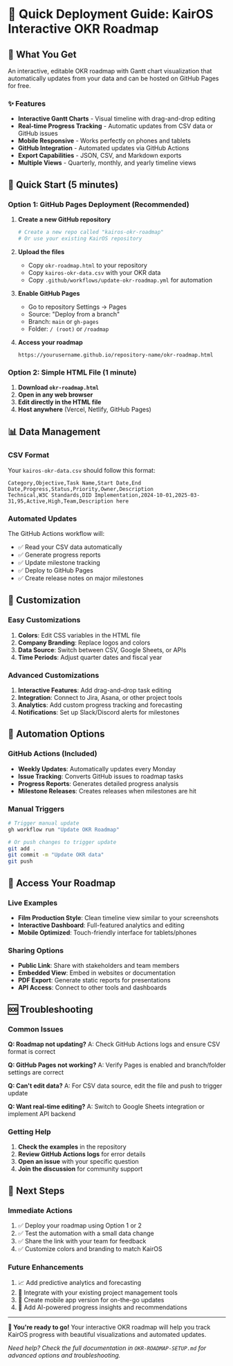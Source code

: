 # 🚀 Quick Deployment Guide: KairOS Interactive OKR Roadmap

## 🎯 What You Get

An interactive, editable OKR roadmap with Gantt chart visualization that automatically updates from your data and can be hosted on GitHub Pages for free.

### ✨ Features
- **Interactive Gantt Charts** - Visual timeline with drag-and-drop editing
- **Real-time Progress Tracking** - Automatic updates from CSV data or GitHub issues
- **Mobile Responsive** - Works perfectly on phones and tablets
- **GitHub Integration** - Automated updates via GitHub Actions
- **Export Capabilities** - JSON, CSV, and Markdown exports
- **Multiple Views** - Quarterly, monthly, and yearly timeline views

## 🚀 Quick Start (5 minutes)

### Option 1: GitHub Pages Deployment (Recommended)

1. **Create a new GitHub repository**
   ```bash
   # Create a new repo called "kairos-okr-roadmap"
   # Or use your existing KairOS repository
   ```

2. **Upload the files**
   - Copy `okr-roadmap.html` to your repository
   - Copy `kairos-okr-data.csv` with your OKR data
   - Copy `.github/workflows/update-okr-roadmap.yml` for automation

3. **Enable GitHub Pages**
   - Go to repository Settings → Pages
   - Source: "Deploy from a branch"
   - Branch: `main` or `gh-pages`
   - Folder: `/ (root)` or `/roadmap`

4. **Access your roadmap**
   ```
   https://yourusername.github.io/repository-name/okr-roadmap.html
   ```

### Option 2: Simple HTML File (1 minute)

1. **Download `okr-roadmap.html`**
2. **Open in any web browser**
3. **Edit directly in the HTML file**
4. **Host anywhere** (Vercel, Netlify, GitHub Pages)

## 📊 Data Management

### CSV Format
Your `kairos-okr-data.csv` should follow this format:
```csv
Category,Objective,Task Name,Start Date,End Date,Progress,Status,Priority,Owner,Description
Technical,W3C Standards,DID Implementation,2024-10-01,2025-03-31,95,Active,High,Team,Description here
```

### Automated Updates
The GitHub Actions workflow will:
- ✅ Read your CSV data automatically
- ✅ Generate progress reports
- ✅ Update milestone tracking
- ✅ Deploy to GitHub Pages
- ✅ Create release notes on major milestones

## 🎨 Customization

### Easy Customizations
1. **Colors**: Edit CSS variables in the HTML file
2. **Company Branding**: Replace logos and colors
3. **Data Source**: Switch between CSV, Google Sheets, or APIs
4. **Time Periods**: Adjust quarter dates and fiscal year

### Advanced Customizations
1. **Interactive Features**: Add drag-and-drop task editing
2. **Integration**: Connect to Jira, Asana, or other project tools
3. **Analytics**: Add custom progress tracking and forecasting
4. **Notifications**: Set up Slack/Discord alerts for milestones

## 🔄 Automation Options

### GitHub Actions (Included)
- **Weekly Updates**: Automatically updates every Monday
- **Issue Tracking**: Converts GitHub issues to roadmap tasks
- **Progress Reports**: Generates detailed progress analysis
- **Milestone Releases**: Creates releases when milestones are hit

### Manual Triggers
```bash
# Trigger manual update
gh workflow run "Update OKR Roadmap"

# Or push changes to trigger update
git add .
git commit -m "Update OKR data"
git push
```

## 📱 Access Your Roadmap

### Live Examples
- **Film Production Style**: Clean timeline view similar to your screenshots
- **Interactive Dashboard**: Full-featured analytics and editing
- **Mobile Optimized**: Touch-friendly interface for tablets/phones

### Sharing Options
- **Public Link**: Share with stakeholders and team members
- **Embedded View**: Embed in websites or documentation
- **PDF Export**: Generate static reports for presentations
- **API Access**: Connect to other tools and dashboards

## 🆘 Troubleshooting

### Common Issues

**Q: Roadmap not updating?**
A: Check GitHub Actions logs and ensure CSV format is correct

**Q: GitHub Pages not working?**
A: Verify Pages is enabled and branch/folder settings are correct

**Q: Can't edit data?**
A: For CSV data source, edit the file and push to trigger update

**Q: Want real-time editing?**
A: Switch to Google Sheets integration or implement API backend

### Getting Help
1. **Check the examples** in the repository
2. **Review GitHub Actions logs** for error details
3. **Open an issue** with your specific question
4. **Join the discussion** for community support

## 🎯 Next Steps

### Immediate Actions
1. ✅ Deploy your roadmap using Option 1 or 2
2. ✅ Test the automation with a small data change
3. ✅ Share the link with your team for feedback
4. ✅ Customize colors and branding to match KairOS

### Future Enhancements
1. 📈 Add predictive analytics and forecasting
2. 🔗 Integrate with your existing project management tools
3. 📱 Create mobile app version for on-the-go updates
4. 🤖 Add AI-powered progress insights and recommendations

---

**🎉 You're ready to go!** Your interactive OKR roadmap will help you track KairOS progress with beautiful visualizations and automated updates.

*Need help? Check the full documentation in `OKR-ROADMAP-SETUP.md` for advanced options and troubleshooting.* 